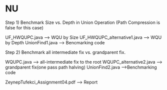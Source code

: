 # NU

Step 1) Benchmark Size vs. Depth in Union Operation (Path Compression is false for this case)

UF_HWQUPC.java --> WQU by Size
UF_HWQUPC_alternative1.java --> WQU by Depth
UnionFind1.java --> Bencmarking code

Step 2) Benchmark all intermediate fix vs. grandparent fix.

WQUPC.java --> all-intermediate fix to the root
WQUPC_alternative2.java --> grandparent fix(one pass path halving)
UnionFind2.java -->Benchmarking code 

ZeynepTufekci_Assignment04.pdf --> Report


